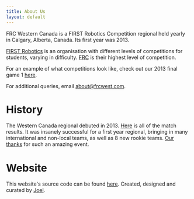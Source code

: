 ```yaml
---
title: About Us
layout: default
---
```


FRC Western Canada is a FIRST Robotics Competition regional held yearly in Calgary, Alberta, Canada. Its first year was 2013.

[FIRST Robotics](http://www.usfirst.org/) is an organisation with different levels of competitions for students, varying in difficulty. [FRC](http://www.usfirst.org/roboticsprograms/frc) is their highest level of competition.

For an example of what competitions look like, check out our 2013 final game 1 [here](http://www.youtube.com/watch?v=Cqhi9QaKiUc).

For additional queries, email [about@frcwest.com](mailto:about@frcwest.com).

# History

The Western Canada regional debuted in 2013. [Here](http://www.thebluealliance.com/event/2013abca) is all of the match results. It was insanely successful for a first year regional, bringing in many international and non-local teams, as well as 8 new rookie teams. [Our thanks](http://www.chiefdelphi.com/forums/showthread.php?t=115816) for such an amazing event.

# Website

This website's source code can be found [here](https://github.com/frc-west/frcwest.com). Created, designed and curated by [Joel](https://github.com/joelg236).
